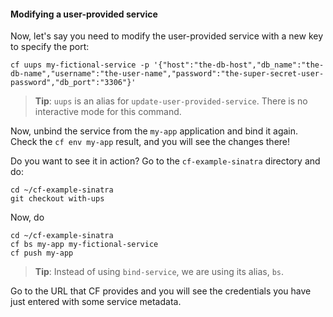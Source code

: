 #### Modifying a user-provided service

Now, let's say you need to modify the user-provided service with a new key to specify the port:

```exec
cf uups my-fictional-service -p '{"host":"the-db-host","db_name":"the-db-name","username":"the-user-name","password":"the-super-secret-user-password","db_port":"3306"}'
```
>**Tip**: `uups` is an alias for `update-user-provided-service`. There is no interactive mode for this command.

Now, unbind the service from the `my-app` application and bind it again. Check the `cf env my-app` result, and you will see the changes there!

Do you want to see it in action?
Go to the `cf-example-sinatra` directory and do:

```exec
cd ~/cf-example-sinatra
git checkout with-ups
```

Now, do 
```exec
cd ~/cf-example-sinatra
cf bs my-app my-fictional-service 
cf push my-app
```
>**Tip**: Instead of using `bind-service`, we are using its alias, `bs`.

Go to the URL that CF provides and you will see the credentials you have just entered with some service metadata.
